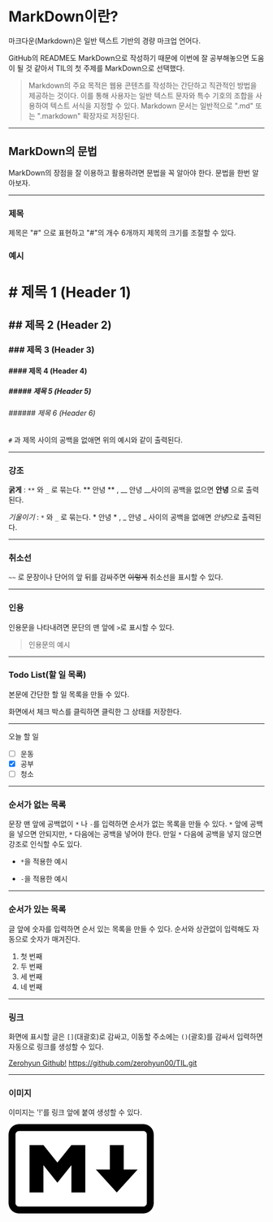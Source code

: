 # MarkDown이란?

마크다운(Markdown)은 일반 텍스트 기반의 경량 마크업 언어다.

GitHub의 README도 MarkDown으로 작성하기 때문에 이번에 잘 공부해놓으면 도움이 될 것 같아서 TIL의 첫 주제를 MarkDown으로 선택했다.

> Markdown의 주요 목적은 웹용 콘텐츠를 작성하는 간단하고 직관적인 방법을 제공하는 것이다. 이를 통해 사용자는 일반 텍스트 문자와 특수 기호의 조합을 사용하여 텍스트 서식을 지정할 수 있다. Markdown 문서는 일반적으로 ".md" 또는 ".markdown" 확장자로 저장된다.
---
## **MarkDown의 문법** 
MarkDown의 장점을 잘 이용하고 활용하려면 문법을 꼭 알아야 한다. 문법을 한번 알아보자.

---
### **제목** 
제목은 "#" 으로 표현하고 "#"의 개수 6개까지 제목의 크기를 조절할 수 있다. 
### **예시**

# #  제목 1 (Header 1)
## ## 제목 2 (Header 2)
### ### 제목 3 (Header 3)
#### #### 제목 4 (Header 4)
##### ##### 제목 5 (Header 5)
###### ###### 제목 6 (Header 6)

`#` 과 제목 사이의 공백을 없애면 위의 예시와 같이 출력된다.

---

### **강조**

**굵게** : `**` 와 `_` 로 묶는다. ** 안녕 ** , __ 안녕 __사이의 공백을 없으면 **안녕** 으로 출력된다.

*기울이기* : `*` 와 `_` 로 묶는다. * 안녕 * , _ 안녕 _ 사이의 공백을 없애면 *안녕*으로 출력된다. 

---
### **취소선**
`~~` 로 문장이나 단어의 앞 뒤를 감싸주면 ~~이렇게~~ 취소선을 표시할 수 있다.

---
### **인용**
인용문을 나타내려면 문단의 맨 앞에 `>`로 표시할 수 있다.
>인용문의 예시  
---
### **Todo List(할 일 목록)**
본문에 간단한 할 일 목록을 만들 수 있다. 

화면에서 체크 박스를 클릭하면 클릭한 그 상태를 저장한다.

---

오늘 할 일

- [ ] 운동
- [x] 공부
- [ ] 청소
---
### **순서가 없는 목록**
문장 맨 앞에 공백없이 `*` 나 `-`를 입력하면 순서가 없는 목록을 만들 수 있다. `*` 앞에 공백을 넣으면 안되지만, `*` 다음에는 공백을 넣어야 한다. 만일 `*` 다음에 공백을 넣지 않으면 강조로 인식할 수도 있다. 
* `*`을 적용한 예시
- `-`을 적용한 예시

--- 
### **순서가 있는 목록**
글 앞에 숫자를 입력하면 순서 있는 목록을 만들 수 있다. 순서와 상관없이 입력해도 자동으로 숫자가 매겨진다.

1. 첫 번째
2. 두 번째
3. 세 번째
4. 네 번째
---
### **링크**

화면에 표시할 글은 `[]`(대괄호)로 감싸고, 이동할 주소에는 `()`(괄호)를 감싸서 입력하면 자동으로 링크를 생성할 수 있다.

[Zerohyun Github!](https://github.com/zerohyun00/TIL.git/)
https://github.com/zerohyun00/TIL.git

---
### **이미지**

이미지는 '!'를 링크 앞에 붙여 생성할 수 있다.

![이미지 예시](./img/MarkDown.png)
